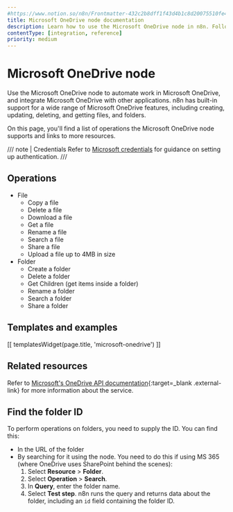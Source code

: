 ```yaml
---
#https://www.notion.so/n8n/Frontmatter-432c2b8dff1f43d4b1c8d20075510fe4
title: Microsoft OneDrive node documentation
description: Learn how to use the Microsoft OneDrive node in n8n. Follow technical documentation to integrate Microsoft OneDrive node into your workflows.
contentType: [integration, reference]
priority: medium
---
```


# Microsoft OneDrive node

Use the Microsoft OneDrive node to automate work in Microsoft OneDrive, and integrate Microsoft OneDrive with other applications. n8n has built-in support for a wide range of Microsoft OneDrive features, including creating, updating, deleting, and getting files, and folders.

On this page, you'll find a list of operations the Microsoft OneDrive node supports and links to more resources.

/// note | Credentials
Refer to [Microsoft credentials](/integrations/builtin/credentials/microsoft/) for guidance on setting up authentication.
///

## Operations

* File
    * Copy a file
    * Delete a file
    * Download a file
    * Get a file
    * Rename a file
    * Search a file
    * Share a file
    * Upload a file up to 4MB in size
* Folder
    * Create a folder
    * Delete a folder
    * Get Children (get items inside a folder)
    * Rename a folder
    * Search a folder
    * Share a folder

## Templates and examples

<!-- see https://www.notion.so/n8n/Pull-in-templates-for-the-integrations-pages-37c716837b804d30a33b47475f6e3780 -->
[[ templatesWidget(page.title, 'microsoft-onedrive') ]]

## Related resources

Refer to [Microsoft's OneDrive API documentation](https://learn.microsoft.com/en-us/onedrive/developer/rest-api/){:target=_blank .external-link} for more information about the service.

## Find the folder ID

To perform operations on folders, you need to supply the ID. You can find this:

* In the URL of the folder
* By searching for it using the node. You need to do this if using MS 365 (where OneDrive uses SharePoint behind the scenes):
	1. Select **Resource** > **Folder**.
	2. Select **Operation** > **Search**.
	3. In **Query**, enter the folder name.
	4. Select **Test step**. n8n runs the query and returns data about the folder, including an `id` field containing the folder ID.

